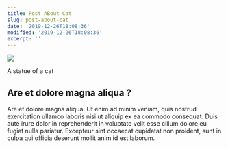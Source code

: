 ```yaml
---
title: Post ABout Cat
slug: post-about-cat
date: '2019-12-26T18:08:36'
modified: '2019-12-26T18:08:36'
excerpt: ''
---
```


![](http://localhost:3100/wp-content/uploads/2019/12/cat-statue.jpg)

A statue of a cat

## Are et dolore magna aliqua ?

Are et dolore magna aliqua. Ut enim ad minim veniam, quis nostrud exercitation ullamco laboris nisi ut aliquip ex ea commodo consequat. Duis aute irure dolor in reprehenderit in voluptate velit esse cillum dolore eu fugiat nulla pariatur. Excepteur sint occaecat cupidatat non proident, sunt in culpa qui officia deserunt mollit anim id est laborum.
